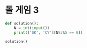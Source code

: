 # 돌 게임 3

```python
def solution():
    N = int(input())
    print(['SK', 'CY'][N%7&5 == 0])

solution()
```


